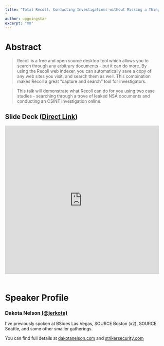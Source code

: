 ```yaml
---
title: "Total Recoll: Conducting Investigations without Missing a Thing
"
author: upgoingstar
excerpt: "mm"
---
```

# Abstract

> Recoll is a free and open source desktop tool which allows you to search through any arbitrary documents - but it can do more. By using the Recoll web indexer, you can automatically save a copy of any web sites you visit, and search them as well. This combination makes Recoll a great “capture and search” tool for investigators. 
	
> This talk will demonstrate what Recoll can do for you using two case studies - searching through a trove of leaked NSA documents and conducting an OSINT investigation online.

## Slide Deck ([Direct Link](https://www.slideshare.net/reconvillage/rv-defcon25-total-recoll-conducting-investigations-without-missing-a-thing-dakota-nelson))
<center>
<iframe src="https://www.slideshare.net/slideshow/embed_code/key/45QwIY25rdM78b" width="595" height="485" frameborder="0" marginwidth="0" marginheight="0" scrolling="no" style="border:1px solid #CCC; border-width:1px; margin-bottom:5px; max-width: 100%;" allowfullscreen> </iframe>
</center>
<br>

# Speaker Profile
### Dakota Nelson [(@jerkota)](https://twitter.com/jerkota)

I've previously spoken at BSides Las Vegas, SOURCE Boston (x2), SOURCE Seattle, and some other smaller gatherings. 

You can find full details at [dakotanelson.com](dakotanelson.com) and [strikersecurity.com](strikersecurity.com)

